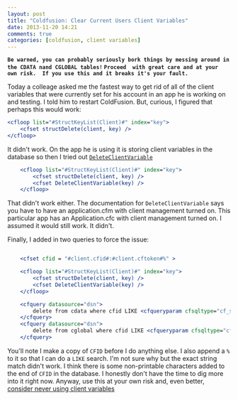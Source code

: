 ```yaml
---
layout: post
title: "Coldfusion: Clear Current Users Client Variables"
date: 2013-11-20 14:21
comments: true
categories: [coldfusion, client variables]
---
```

**`Be warned, you can probably seriously bork things by messing around in the CDATA nand CGLOBAL tables!`
`Proceed  with great care and at your own risk.  If you use this and it breaks it's your fault.`**



Today a colleage asked me the fastest way to get rid of all of the client variables that were currently set for his account in an app he is working on and testing.  I told him to restart ColdFusion.  But, curious, I figured that perhaps this would work:

```cfm
<cfloop list="#StructKeyList(Client)#" index="key">
	<cfset structDelete(client, key) />
</cfloop>
```

It didn't work.  On the app he is using it is storing client variables in the database so then I tried out  [`DeleteClientVariable`](https://learn.adobe.com/wiki/display/coldfusionen/DeleteClientVariable)

```cfm
	<cfloop list="#StructKeyList(Client)#" index="key">
		<cfset structDelete(client, key) />
		<cfset DeleteClientVariable(key) />
	</cfloop>
```

That didn't work either.  The documentation for `DeleteClientVariable` says you have to have an application.cfm with client management turned on.  This particular app has an Application.cfc with client management turned on.  I assumed it would still work.  It didn't.

Finally, I added in two queries to force the issue:

```cfm

	<cfset cfid = "#client.cfid#:#client.cftoken#%" >

	<cfloop list="#StructKeyList(Client)#" index="key">
		<cfset structDelete(client, key) />
		<cfset DeleteClientVariable(key) />
	</cfloop>

	<cfquery datasource="dsn">
		delete from cdata where cfid LIKE <cfqueryparam cfsqltype="cf_sql_varchar" value="#cfid#" />
	</cfquery>
	<cfquery datasource="dsn">
		delete from cglobal where cfid LIKE <cfqueryparam cfsqltype="cf_sql_varchar" value="#cfid#" />
	</cfquery>

```

You'll note I make a copy of `CFID` before I do anything else.  I also append a `%` to it so that I can do a `LIKE` search.  I'm not sure why but the exact string match didn't work.  I think there is some non-printable characters added to the end of `CFID` in the database.  I honestly don't have the time to dig more into it right now.  Anyway, use this at your own risk and, even better, [consider never using client variables](http://www.dopefly.com/pages/ColdFusionClientVariablesFinalNail.cfm.)




